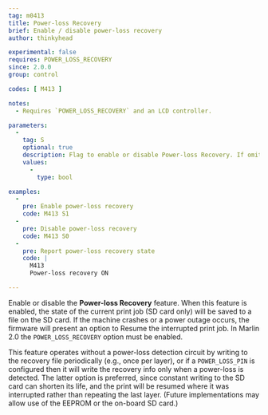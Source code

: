 ```yaml
---
tag: m0413
title: Power-loss Recovery
brief: Enable / disable power-loss recovery
author: thinkyhead

experimental: false
requires: POWER_LOSS_RECOVERY
since: 2.0.0
group: control

codes: [ M413 ]

notes:
  - Requires `POWER_LOSS_RECOVERY` and an LCD controller.

parameters:
  -
    tag: S
    optional: true
    description: Flag to enable or disable Power-loss Recovery. If omitted, the current enabled state will be reported.
    values:
      -
        type: bool

examples:
  -
    pre: Enable power-loss recovery
    code: M413 S1
  -
    pre: Disable power-loss recovery
    code: M413 S0
  -
    pre: Report power-loss recovery state
    code: |
      M413
      Power-loss recovery ON

---
```


Enable or disable the **Power-loss Recovery** feature. When this feature is enabled, the state of the current print job (SD card only) will be saved to a file on the SD card. If the machine crashes or a power outage occurs, the firmware will present an option to Resume the interrupted print job. In Marlin 2.0 the `POWER_LOSS_RECOVERY` option must be enabled.

This feature operates without a power-loss detection circuit by writing to the recovery file periodically (e.g., once per layer), or if a `POWER_LOSS_PIN` is configured then it will write the recovery info only when a power-loss is detected. The latter option is preferred, since constant writing to the SD card can shorten its life, and the print will be resumed where it was interrupted rather than repeating the last layer. (Future implementations may allow use of the EEPROM or the on-board SD card.)
